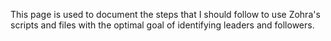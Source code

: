 This page is used to document the steps that I should follow to use Zohra's scripts and files with the optimal goal of identifying leaders and followers. 

